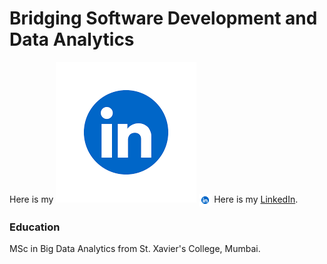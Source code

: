 # Bridging Software Development and Data Analytics
Here is my [![LinkedIn](assets/img/lnkin.png)](https://www.linkedin.com/in/karthikchauhan)
<a href="https://www.linkedin.com/in/karthikchauhan"><img src="assets/img/lnkin.png" width="20px" style="vertical-align: middle;"></a>
Here is my [LinkedIn](https://www.linkedin.com/in/karthikchauhan).

### Education
MSc in Big Data Analytics from St. Xavier's College, Mumbai.
